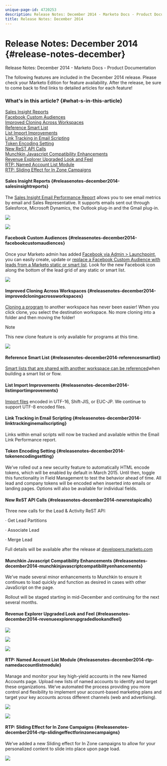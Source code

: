 ```yaml
---
unique-page-id: 4720253
description: Release Notes: December 2014 - Marketo Docs - Product Documentation
title: Release Notes: December 2014
---
```


# Release Notes: December 2014 {#release-notes-december}

Release Notes: December 2014 - Marketo Docs - Product Documentation

The following features are included in the December 2014 release. Please check your Marketo Edition for feature availability. After the release, be sure to come back to find links to detailed articles for each feature!

### What's in this article? {#what-s-in-this-article}

[Sales Insight Reports](#releasenotes-december2014-salesinsightreports)  
[Facebook Custom Audiences](#releasenotes-december2014-facebookcustomaudiences)  
[Improved Cloning Across Workspaces](#releasenotes-december2014-improvedcloningacrossworkspaces)  
[Reference Smart List](#releasenotes-december2014-referencesmartlist)  
[List Import Improvements](#releasenotes-december2014-listimportimprovements)  
[Link Tracking in Email Scripting](#releasenotes-december2014-linktrackinginemailscripting)  
[Token Encoding Setting](#releasenotes-december2014-tokenencodingsetting)  
[New ReST API Calls](#releasenotes-december2014-newrestapicalls)  
[Munchkin Javascript Compatibility Enhancements](#releasenotes-december2014-munchkinjavascriptcompatibilityenhancements)  
[Revenue Explorer Upgraded Look and Feel](#releasenotes-december2014-revenueexplorerupgradedlookandfeel)  
[RTP: Named Account List Module](#releasenotes-december2014-rtp-namedaccountlistmodule)  
[RTP: Sliding Effect for In Zone Campaigns](#releasenotes-december2014-rtp-slidingeffectforinzonecampaigns)

#### Sales Insight Reports {#releasenotes-december2014-salesinsightreports}

The [Sales Insight Email Performance Report](../../../welcome-to-marketo-docs/product-docs/marketo-sales-insight/msi-for-salesforce/features/performance-reports/sales-insight-email-performance-report.md) allows you to see email metrics by email and Sales Representative. It supports emails sent out through Salesforce, Microsoft Dynamics, the Outlook plug-in and the Gmail plug-in.

![](assets/image2014-12-5-11-3a5-3a46.png)

![](assets/image2014-12-5-11-3a5-3a55.png)

#### Facebook Custom Audiences {#releasenotes-december2014-facebookcustomaudiences}

Once your Marketo admin has added [Facebook via Admin > Launchpoint](../../../welcome-to-marketo-docs/product-docs/demand-generation/ad-network-integrations/add-facebook-custom-audiences-as-a-launchpoint-service.md), you can easily create, update or [replace a Facebook Custom Audience with leads from a Marketo static or smart list](../../../welcome-to-marketo-docs/product-docs/demand-generation/facebook/create-a-custom-audience-in-facebook.md). Look for the new Facebook icon along the bottom of the lead grid of any static or smart list.

![](assets/image2014-12-5-11-3a6-3a28.png)

#### Improved Cloning Across Workspaces  {#releasenotes-december2014-improvedcloningacrossworkspaces}

[Cloning a program](../../../welcome-to-marketo-docs/product-docs/core-marketo-concepts/programs/working-with-programs/clone-a-program.md) to another workspace has never been easier! When you click clone, you select the destination workspace. No more cloning into a folder and then moving the folder!

>[!NOTE]
>
>This new clone feature is only available for programs at this time.

![](assets/image2014-12-5-11-3a7-3a13.png)

#### Reference Smart List {#releasenotes-december2014-referencesmartlist}

[Smart lists that are shared with another workspace can be referenced](../../../welcome-to-marketo-docs/product-docs/core-marketo-concepts/smart-lists-and-static-lists/using-smart-lists/reference-a-list-or-smart-list-across-workspaces.md)when building a smart list or flow.

#### List Import Improvements {#releasenotes-december2014-listimportimprovements}

[Import files](../../../welcome-to-marketo-docs/getting-started/quick-wins/import-a-list-of-people.md) encoded in UTF-16, Shift-JIS, or EUC-JP. We continue to support UTF-8 encoded files.

#### Link Tracking in Email Scripting {#releasenotes-december2014-linktrackinginemailscripting}

Links within email scripts will now be tracked and available within the Email Link Performance report.

#### Token Encoding Setting {#releasenotes-december2014-tokenencodingsetting}

We’ve rolled out a new security feature to automatically HTML encode tokens, which will be enabled by default in March 2015. Until then, toggle this functionality in Field Management to test the behavior ahead of time. All lead and company tokens will be encoded when inserted into emails or landing pages. Options will also be available for individual fields.

#### New ReST API Calls {#releasenotes-december2014-newrestapicalls}

Three new calls for the Lead & Activity ReST API:

· Get Lead Partitions

· Associate Lead

· Merge Lead

Full details will be available after the release at [developers.marketo.com](http://developers.marketo.com/)

#### Munchkin Javascript Compatibility Enhancements {#releasenotes-december2014-munchkinjavascriptcompatibilityenhancements}

We’ve made several minor enhancements to Munchkin to ensure it continues to load quickly and function as desired in cases with other JavaScript on the page.

Rollout will be staged starting in mid-December and continuing for the next several months.

#### Revenue Explorer Upgraded Look and Feel {#releasenotes-december2014-revenueexplorerupgradedlookandfeel}

![](assets/image2014-12-5-11-3a8-3a4.png)

![](assets/image2014-12-5-11-3a8-3a14.png)

![](assets/image2014-12-5-11-3a8-3a36.png)

#### RTP: Named Account List Module {#releasenotes-december2014-rtp-namedaccountlistmodule}

Manage and monitor your key high-yield accounts in the new Named Accounts page. Upload new lists of named accounts to identify and target these organizations. We’ve automated the process providing you more control and flexibility to implement your account-based marketing plans and target your key accounts across different channels (web and advertising).

![](assets/image2014-12-5-11-3a8-3a56.png)

![](assets/image2014-12-5-11-3a9-3a10.png)

#### RTP: Sliding Effect for In Zone Campaigns {#releasenotes-december2014-rtp-slidingeffectforinzonecampaigns}

We’ve added a new Sliding effect for In Zone campaigns to allow for your personalized content to slide into place upon page load.

![](assets/image2014-12-5-11-3a9-3a34.png)

